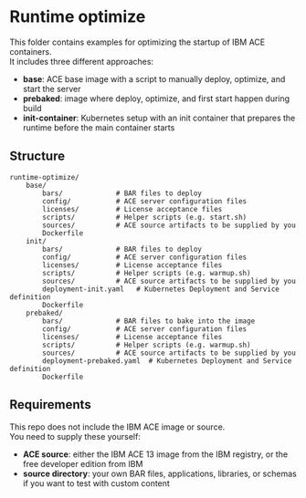 # Runtime optimize

This folder contains examples for optimizing the startup of IBM ACE containers.  
It includes three different approaches:

- **base**: ACE base image with a script to manually deploy, optimize, and start the server
- **prebaked**: image where deploy, optimize, and first start happen during build
- **init-container**: Kubernetes setup with an init container that prepares the runtime before the main container starts

## Structure

```
runtime-optimize/
    base/                 
        bars/             # BAR files to deploy
        config/           # ACE server configuration files
        licenses/         # License acceptance files
        scripts/          # Helper scripts (e.g. start.sh)
        sources/          # ACE source artifacts to be supplied by you
        Dockerfile
    init/
        bars/             # BAR files to deploy
        config/           # ACE server configuration files
        licenses/         # License acceptance files
        scripts/          # Helper scripts (e.g. warmup.sh)
        sources/          # ACE source artifacts to be supplied by you
        deployment-init.yaml   # Kubernetes Deployment and Service definition
        Dockerfile    
    prebaked/             
        bars/             # BAR files to bake into the image
        config/           # ACE server configuration files
        licenses/         # License acceptance files
        scripts/          # Helper scripts (e.g. warmup.sh)
        sources/          # ACE source artifacts to be supplied by you
        deployment-prebaked.yaml  # Kubernetes Deployment and Service definition
        Dockerfile    
```

## Requirements

This repo does not include the IBM ACE image or source.  
You need to supply these yourself:

- **ACE source**: either the IBM ACE 13 image from the IBM registry, or the free developer edition from IBM
- **source directory**: your own BAR files, applications, libraries, or schemas if you want to test with custom content  
